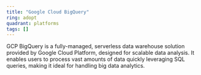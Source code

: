 ```yaml
---
title: "Google Cloud BigQuery"
ring: adopt
quadrant: platforms
tags: []
---
```


GCP BigQuery is a fully-managed, serverless data warehouse solution provided by Google Cloud Platform, designed for
scalable data analysis. It enables users to process vast amounts of data quickly leveraging SQL queries, making it ideal
for handling big data analytics. 
